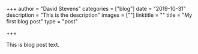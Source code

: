 +++
author = "David Stevens"
categories = ["blog"]
date = "2019-10-31"
description = "This is the description"
images = [""]
linktitle = ""
title = "My first blog post"
type = "post"

+++

This is blog post text.